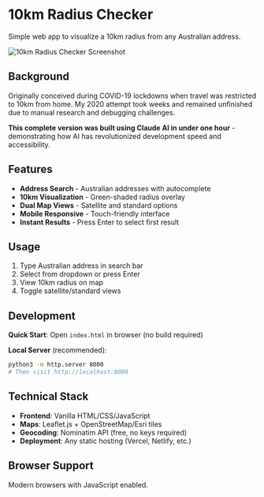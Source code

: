 # 10km Radius Checker

Simple web app to visualize a 10km radius from any Australian address.

![10km Radius Checker Screenshot](10kmawayfromhome_example.png)

## Background

Originally conceived during COVID-19 lockdowns when travel was restricted to 10km from home. My 2020 attempt took weeks and remained unfinished due to manual research and debugging challenges.

**This complete version was built using Claude AI in under one hour** - demonstrating how AI has revolutionized development speed and accessibility.

## Features

- **Address Search** - Australian addresses with autocomplete
- **10km Visualization** - Green-shaded radius overlay  
- **Dual Map Views** - Satellite and standard options
- **Mobile Responsive** - Touch-friendly interface
- **Instant Results** - Press Enter to select first result

## Usage

1. Type Australian address in search bar
2. Select from dropdown or press Enter
3. View 10km radius on map
4. Toggle satellite/standard views

## Development

**Quick Start**: Open `index.html` in browser (no build required)

**Local Server** (recommended):
```bash
python3 -m http.server 8000
# Then visit http://localhost:8000
```

## Technical Stack

- **Frontend**: Vanilla HTML/CSS/JavaScript
- **Maps**: Leaflet.js + OpenStreetMap/Esri tiles  
- **Geocoding**: Nominatim API (free, no keys required)
- **Deployment**: Any static hosting (Vercel, Netlify, etc.)

## Browser Support
Modern browsers with JavaScript enabled.
